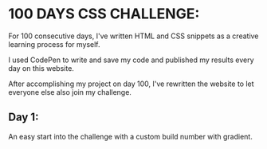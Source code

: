 
# 100 DAYS CSS CHALLENGE:

For 100 consecutive days, I've written HTML and CSS snippets as a creative learning process for myself.

I used CodePen to write and save my code and published my results every day on this website.

After accomplishing my project on day 100, I've rewritten the website to let everyone else also join my challenge.

## Day 1: 

An easy start into the challenge with a custom build number with gradient.
